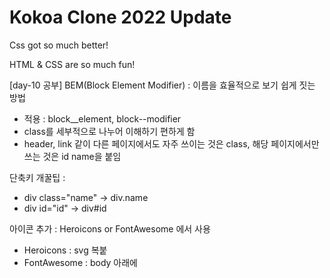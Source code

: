# Kokoa Clone 2022 Update

Css got so much better!

HTML & CSS are so much fun!

[day-10 공부]
BEM(Block Element Modifier) : 이름을 효율적으로 보기 쉽게 짓는 방법

- 적용 : block\_\_element, block--modifier
- class를 세부적으로 나누어 이해하기 편하게 함
- header, link 같이 다른 페이지에서도 자주 쓰이는 것은 class, 해당 페이지에서만 쓰는 것은 id name을 붙임

단축키 개꿀팁 :

- div class="name" -> div.name
- div id="id" -> div#id

아이콘 추가 : Heroicons or FontAwesome 에서 사용

- Heroicons : svg 복붙
- FontAwesome : body 아래에 <script> 태그 추가 및 icon 복붙

폰트 추가 :

- css 파일에 font-family 추가
- google font 웹페이지에서 style 다운로드 후 html -<link> or css - @import & font-family 추가

새로 배운 것 :

- :not()의 사용 / 괄호 안에 해당하는 것들을 제외하고서 대괄호의 내용을 적용하는 것
- cursor / 마우스 커서 모양 변경
- inherit(상속) / 부모의 값에서 받아옴, color 같은 경우 default is black
- css file도 세분화 해서 styles.css 파일에 모두 @import 하는 방식 선호
- form`s action( : next html file ) and method ( : get or post ? )

느낀점 :

- 'transition' 나올때 순간 '저게 뭐지?'함 복습을 잘하자...
